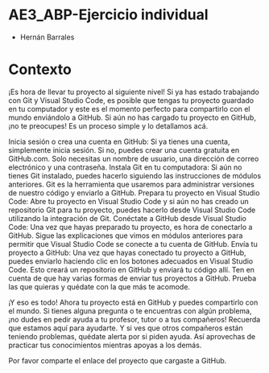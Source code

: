 # AE3_ABP-Ejercicio individual

* Hernán Barrales

# Contexto

¡Es hora de llevar tu proyecto al siguiente nivel! Si ya has estado trabajando con Git y Visual Studio Code, es posible que tengas tu proyecto guardado en tu computador y este es el momento perfecto para compartirlo con el mundo enviándolo a GitHub. Si aún no has cargado tu proyecto en GitHub, ¡no te preocupes! Es un proceso simple y lo detallamos acá.

Inicia sesión o crea una cuenta en GitHub: Si ya tienes una cuenta, simplemente inicia sesión. Si no, puedes crear una cuenta gratuita en GitHub.com. Solo necesitas un nombre de usuario, una dirección de correo electrónico y una contraseña.
Instala Git en tu computadora: Si aún no tienes Git instalado, puedes hacerlo siguiendo las instrucciones de módulos anteriores. Git es la herramienta que usaremos para administrar versiones de nuestro código y enviarlo a GitHub.
Prepara tu proyecto en Visual Studio Code: Abre tu proyecto en Visual Studio Code y si aún no has creado un repositorio Git para tu proyecto, puedes hacerlo desde Visual Studio Code utilizando la integración de Git.
Conéctate a GitHub desde Visual Studio Code: Una vez que hayas preparado tu proyecto, es hora de conectarlo a GitHub. Sigue las explicaciones que vimos en módulos anteriores para permitir que Visual Studio Code se conecte a tu cuenta de GitHub.
Envía tu proyecto a GitHub: Una vez que hayas conectado tu proyecto a GitHub, puedes enviarlo haciendo clic en los botones adecuados en Visual Studio Code. Esto creará un repositorio en GitHub y enviará tu código allí.
Ten en cuenta de que hay varias formas de enviar tus proyectos a GitHub. Prueba las que quieras y quédate con la que más te acomode. 

¡Y eso es todo! Ahora tu proyecto está en GitHub y puedes compartirlo con el mundo. Si tienes alguna pregunta o te encuentras con algún problema, ¡no dudes en pedir ayuda a tu profesor, tutor o a tus compañeros! Recuerda que estamos aquí para ayudarte. Y si ves que otros compañeros están teniendo problemas, quédate alerta por si piden ayuda. Así aprovechas de practicar tus conocimientos mientras apoyas a los demás.

Por favor comparte el enlace del proyecto que cargaste a GitHub.
